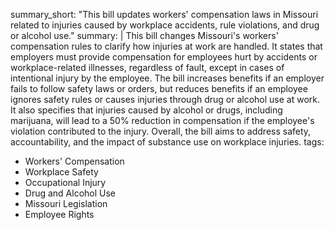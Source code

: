 summary_short: "This bill updates workers' compensation laws in Missouri related to injuries caused by workplace accidents, rule violations, and drug or alcohol use."
summary: |
  This bill changes Missouri's workers' compensation rules to clarify how injuries at work are handled. It states that employers must provide compensation for employees hurt by accidents or workplace-related illnesses, regardless of fault, except in cases of intentional injury by the employee. The bill increases benefits if an employer fails to follow safety laws or orders, but reduces benefits if an employee ignores safety rules or causes injuries through drug or alcohol use at work. It also specifies that injuries caused by alcohol or drugs, including marijuana, will lead to a 50% reduction in compensation if the employee's violation contributed to the injury. Overall, the bill aims to address safety, accountability, and the impact of substance use on workplace injuries.
tags:
  - Workers' Compensation
  - Workplace Safety
  - Occupational Injury
  - Drug and Alcohol Use
  - Missouri Legislation
  - Employee Rights

